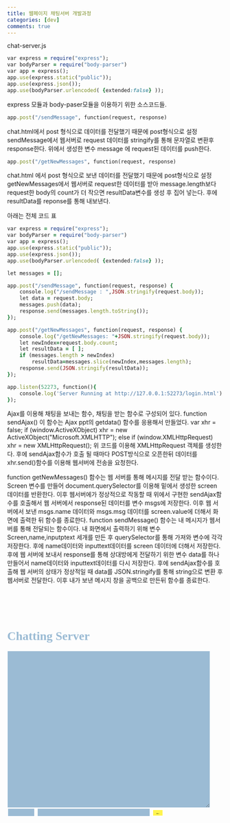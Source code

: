 ```yaml
---
title: 웹페이지 채팅서버 개발과정
categories: [dev]
comments: true
---
```


chat-server.js
```ruby
var express = require("express");
var bodyParser = require("body-parser")
var app = express();
app.use(express.static("public"));
app.use(express.json());
app.use(bodyParser.urlencoded( {extended:false} ));
```

express 모듈과 body-paser모듈을 이용하기 위한 소스코드들. 

```ruby
app.post("/sendMessage", function(request, response) 
```

chat.html에서 post 형식으로 데이터를 전달했기 때문에 post형식으로 설정
sendMessage에서 웹서버로 request 데이터를 stringify를 통해 문자열로 변환후 response한다.
위에서 생성한 변수 message 에 request된 데이터를 push한다. 

```ruby
app.post("/getNewMessages", function(request, response)
```

chat.html 에서 post 형식으로 보낸 데이터를 전달했기 때문에 post형식으로 설정 
getNewMessages에서 웹서버로 request한 데이터를 받아 message.length보다 request한 body의 count가 더 작으면 resultData변수를 생성 후 집어 넣는다. 
후에 resultData를 reponse를 통해 내보낸다. 

아래는 전체 코드 표

```ruby
var express = require("express");
var bodyParser = require("body-parser")
var app = express();
app.use(express.static("public"));
app.use(express.json());
app.use(bodyParser.urlencoded( {extended:false} ));

let messages = [];

app.post("/sendMessage", function(request, response) { 
    console.log("/sendMessage : ",JSON.stringify(request.body));
    let data = request.body;
    messages.push(data);
    response.send(messages.length.toString());
});

app.post("/getNewMessages", function(request, response) { 
    console.log("/getNewMessages: "+JSON.stringify(request.body));
    let newIndex=request.body.count;
    let resultData = [ ];
    if (messages.length > newIndex)
        resultData=messages.slice(newIndex,messages.length);
    response.send(JSON.stringify(resultData));
});

app.listen(52273, function(){
    console.log('Server Running at http://127.0.0.1:52273/login.html')
});
```

Ajax를 이용해 채팅을 보내는 함수,  채팅을 받는 함수로 구성되어 있다.
function sendAjax()
이 함수는 Ajax ppt의 getdata() 함수를 응용해서 만들었다.
var xhr = false;
            if (window.ActiveXObject)
                xhr = new ActiveXObject("Microsoft.XMLHTTP");
            else if (window.XMLHttpRequest)
                xhr = new XMLHttpRequest();
위 코드를 이용해 XMLHttpRequest 객체를 생성한다. 
후에 sendAjax함수가 호출 될 때마다 POST방식으로 오픈한뒤 데이터를 xhr.send()함수를 이용해 웹서버에 전송을 요청한다.

function getNewMessages()
함수는 웹 서버를 통해 메시지를 전달 받는 함수이다. 
Screen 변수를 만들어 document.querySelector를 이용해 밑에서 생성한 screen 데이터를 반환한다. 이후 웹서버에가 정상적으로 작동할 때 위에서 구현한 sendAjax함수를 호출해서 웹 서버에서 response된 데이터를 변수 msgs에 저장한다. 이후 웹 서버에서 보낸 msgs.name 데이터와 msgs.msg 데이터를 screen.value에 더해서 화면에 출력한 뒤 함수를 종료한다.
function sendMessage()
함수는 내 메시지가 웹서버를 통해 전달되는 함수이다. 
내 화면에서 출력하기 위해 변수 Screen,name,inputptext 세개를 만든 후 querySelector를 통해 가져와 변수에 각각 저장한다. 후에 name데이터와 inputtext데이터를 screen 데이터에 더해서 저장한다.
후에 웹 서버에 보내서 response를 통해 상대방에게 전달하기 위한 변수 data를 하나 만들어서 name데이터와 inputtext데이터를 다시 저장한다. 후에 sendAjax함수를 호출해 웹 서버의 상태가 정상적일 때 data를 JSON.stringify를 통해 string으로 변환 후 웹서버로 전달한다. 이후 내가 보낸 메시지 창을 공백으로 만든뒤 함수를 종료한다.

<style>부분은 배경색과 폰트 지정을 할 수 있고 <body>부분을 가운데 정렬이 되게 만들었다.
<body>부분은 채팅 서버라는 말머리와 채팅이 출력되는 창을 textarea를 통해 만든 뒤 돋보이게 테두리 부분을 흰색으로 강조했다. <input>을 이용해 이름과 보낼 메시지를 입력할 창을 만든뒤 테두리 부분을 흰색으로 색칠했다. inputText 부분에는 onkeypress="if(event.keyCode==13) {sendMessage()}" 를 추가해서 마우스 클릭뿐 아니라 엔터키를 누를 시 sendMessage함수가 실행되게 구성했다. <button>을 이용해 화살표 버튼을 추가해서 버튼 클릭시 senndMessage()함수가 호출되게 만듦
    ```html
<html>
    <head>
        <title>웹클 기말프로젝트</title>
    </head>
    <script>
        function sendAjax(dataSource, body, func) {
            var xhr = false;
            if (window.ActiveXObject)
                xhr = new ActiveXObject("Microsoft.XMLHTTP");
            else if (window.XMLHttpRequest)
                xhr = new XMLHttpRequest();
            if (xhr) {
                xhr.open("POST", dataSource);
                xhr.setRequestHeader('Content-type', 'application/json');
                xhr.onreadystatechange = func;
                xhr.send(body);
            }
        }
        let currMsgCount = 0;
        function getNewMessages() {
            let screen = document.querySelector("#screen");
            let data = { "count": currMsgCount };
            sendAjax("/getNewMessages", JSON.stringify(data), function () 
            {
                if (this.readyState == 4 && this.status == 200) {
                    let msgs = JSON.parse(this.responseText);
                    for (let i = 0; i < msgs.length; ++i)
                        screen.value+=msgs[i].name+": "+msgs[i].msg+"\n";
                    currMsgCount+=msgs.length;

                }
            });
        }
        function sendMessage() {
            let screen = document.querySelector("#screen");
            let name = document.querySelector("#name");
            let inputText = document.querySelector("#inputText");
            screen.value += name.value + ": " + inputText.value + "\n";
            let data = { "name": name.value, "msg": inputText.value };

            sendAjax("/sendMessage", JSON.stringify(data), function () {
                if (this.readyState == 4 && this.status == 200) {
                    currMsgCount = Number(this.responseText);
                }
            });
            inputText.value = "";
        }
        window.onload = function () {
            setInterval(getNewMessages, 5000)
        }
    </script>
</head>
<style>
    body{
        background-color: #454C53;
        text-align: center;
        font-family:sans-serif
    }
</style>
<body>
    <br><br><br>
    <h1 style= "color:#9bbbd4; font-family:cursive;">Chatting Server</h1>
    <textarea 
        style=
       "font-size: 15px;
        background-color: #9bbbd4; 
        border-color:white; border-style:solid;" 
        id="screen" cols="50" rows="20"> 
    </textarea> <br/>
    <input 
        style=
        "background-color: #9bbbd4;
        border-color:white; border-style:solid;" 
        type="text" id="name" size="5"/>
    <input 
        style="background-color: #9bbbd4;
        border-color:white; border-style:solid;" 
        type="text" id="inputText" size="30" 
        onkeypress="if(event.keyCode==13) {sendMessage()}" />
    <button 
        style="
        font-size: 10;
        background-color: #FFF44F;
        border-color:white; border-style:solid;" 
        onclick="sendMessage()"
        > ← 
    </button>

</body>
